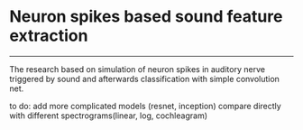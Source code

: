 # Neuron spikes based sound feature extraction
-----------
The research based on simulation of neuron spikes in auditory nerve triggered by sound and afterwards classification with simple convolution net.

to do:
add more complicated models (resnet, inception)
compare directly with different spectrograms(linear, log, cochleagram) 